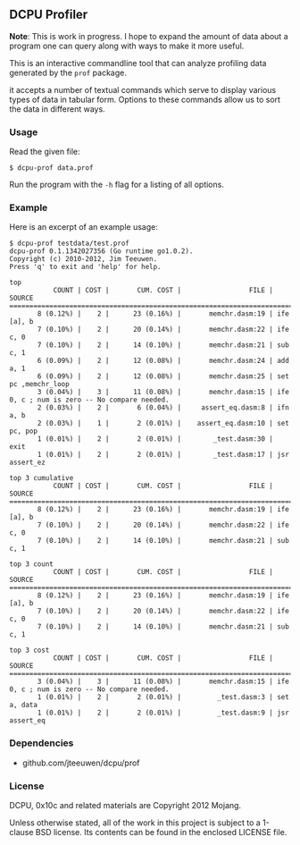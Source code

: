 ## DCPU Profiler

**Note**: This is work in progress. I hope to expand the amount of data about
a program one can query along with ways to make it more useful.

This is an interactive commandline tool that can analyze profiling data
generated by the `prof` package.

it accepts a number of textual commands which serve to display various
types of data in tabular form. Options to these commands allow us to
sort the data in different ways.

### Usage

Read the given file:

    $ dcpu-prof data.prof

Run the program with the `-h` flag for a listing of all options.


### Example

Here is an excerpt of an example usage:

	$ dcpu-prof testdata/test.prof 
	dcpu-prof 0.1.1342027356 (Go runtime go1.0.2).
	Copyright (c) 2010-2012, Jim Teeuwen.
	Press 'q' to exit and 'help' for help.
    
	top
		       COUNT | COST |       CUM. COST |                 FILE | SOURCE
	============================================================================
		   8 (0.12%) |    2 |      23 (0.16%) |       memchr.dasm:19 | ife [a], b
		   7 (0.10%) |    2 |      20 (0.14%) |       memchr.dasm:22 | ife c, 0
		   7 (0.10%) |    2 |      14 (0.10%) |       memchr.dasm:21 | sub c, 1
		   6 (0.09%) |    2 |      12 (0.08%) |       memchr.dasm:24 | add a, 1
		   6 (0.09%) |    2 |      12 (0.08%) |       memchr.dasm:25 | set pc ,memchr_loop
		   3 (0.04%) |    3 |      11 (0.08%) |       memchr.dasm:15 | ife 0, c ; num is zero -- No compare needed.
		   2 (0.03%) |    2 |       6 (0.04%) |     assert_eq.dasm:8 | ifn a, b
		   2 (0.03%) |    1 |       2 (0.01%) |    assert_eq.dasm:10 | set pc, pop
		   1 (0.01%) |    2 |       2 (0.01%) |        _test.dasm:30 | exit
		   1 (0.01%) |    2 |       2 (0.01%) |        _test.dasm:17 | jsr assert_ez

	top 3 cumulative 
		       COUNT | COST |       CUM. COST |                 FILE | SOURCE
	============================================================================
		   8 (0.12%) |    2 |      23 (0.16%) |       memchr.dasm:19 | ife [a], b
		   7 (0.10%) |    2 |      20 (0.14%) |       memchr.dasm:22 | ife c, 0
		   7 (0.10%) |    2 |      14 (0.10%) |       memchr.dasm:21 | sub c, 1

	top 3 count
		       COUNT | COST |       CUM. COST |                 FILE | SOURCE
	============================================================================
		   8 (0.12%) |    2 |      23 (0.16%) |       memchr.dasm:19 | ife [a], b
		   7 (0.10%) |    2 |      20 (0.14%) |       memchr.dasm:22 | ife c, 0
		   7 (0.10%) |    2 |      14 (0.10%) |       memchr.dasm:21 | sub c, 1

	top 3 cost
		       COUNT | COST |       CUM. COST |                 FILE | SOURCE
	============================================================================
		   3 (0.04%) |    3 |      11 (0.08%) |       memchr.dasm:15 | ife 0, c ; num is zero -- No compare needed.
		   1 (0.01%) |    2 |       2 (0.01%) |         _test.dasm:3 | set a, data
		   1 (0.01%) |    2 |       2 (0.01%) |         _test.dasm:9 | jsr assert_eq


### Dependencies

* github.com/jteeuwen/dcpu/prof


### License

DCPU, 0x10c and related materials are Copyright 2012 Mojang.

Unless otherwise stated, all of the work in this project is subject to a
1-clause BSD license. Its contents can be found in the enclosed LICENSE file.
